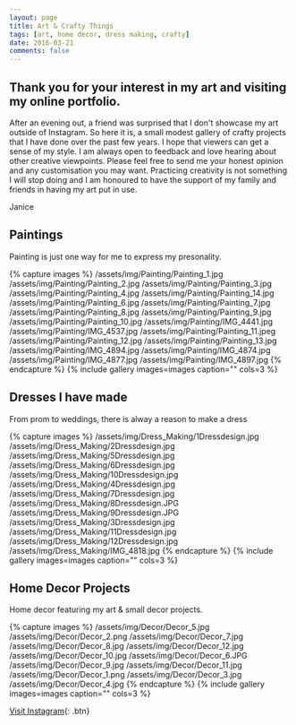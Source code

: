 ```yaml
---
layout: page
title: Art & Crafty Things
tags: [art, home decor, dress making, crafty]
date: 2016-03-21
comments: false
---
```


## Thank you for your interest in my art and visiting my online portfolio. 

After an evening out, a friend was surprised that I don't showcase my art outside of Instagram. So here it is, a small modest gallery of crafty projects that I have done over the past few years. I hope that viewers can get a sense of my style. I am always open to feedback and love hearing about other creative viewpoints. Please feel free to send me your honest opinion and any customisation you may want. Practicing creativity is not something I will stop doing and I am honoured to have the support of my family and friends in having my art put in use.

Janice


## Paintings

Painting is just one way for me to express my presonality.

{% capture images %}
	/assets/img/Painting/Painting_1.jpg
	/assets/img/Painting/Painting_2.jpg
	/assets/img/Painting/Painting_3.jpg
	/assets/img/Painting/Painting_4.jpg
	/assets/img/Painting/Painting_14.jpg
	/assets/img/Painting/Painting_6.jpg
	/assets/img/Painting/Painting_7.jpg
	/assets/img/Painting/Painting_8.jpg
	/assets/img/Painting/Painting_9.jpg
	/assets/img/Painting/Painting_10.jpg
	/assets/img/Painting/IMG_4441.jpg
	/assets/img/Painting/IMG_4537.jpg
	/assets/img/Painting/Painting_11.jpeg
	/assets/img/Painting/Painting_12.jpg
	/assets/img/Painting/Painting_13.jpg
	/assets/img/Painting/IMG_4894.jpg
	/assets/img/Painting/IMG_4874.jpg
	/assets/img/Painting/IMG_4877.jpg
	/assets/img/Painting/IMG_4897.jpg
{% endcapture %}
{% include gallery images=images caption="" cols=3 %}


## Dresses I have made 

From prom to weddings, there is alway a reason to make a dress

{% capture images %}
	/assets/img/Dress_Making/1Dressdesign.jpg
	/assets/img/Dress_Making/2Dressdesign.jpg
	/assets/img/Dress_Making/5Dressdesign.jpg
	/assets/img/Dress_Making/6Dressdesign.jpg
	/assets/img/Dress_Making/10Dressdesign.jpg
	/assets/img/Dress_Making/4Dressdesign.jpg
	/assets/img/Dress_Making/7Dressdesign.jpg
	/assets/img/Dress_Making/8Dressdesign.JPG
	/assets/img/Dress_Making/9Dressdesign.JPG
	/assets/img/Dress_Making/3Dressdesign.jpg
	/assets/img/Dress_Making/11Dressdesign.jpg
	/assets/img/Dress_Making/12Dressdesign.jpg
	/assets/img/Dress_Making/IMG_4818.jpg
{% endcapture %}
{% include gallery images=images caption="" cols=3 %}


## Home Decor Projects

Home decor featuring my art & small decor projects.

{% capture images %}
	/assets/img/Decor/Decor_5.jpg
	/assets/img/Decor/Decor_2.png
	/assets/img/Decor/Decor_7.jpg
	/assets/img/Decor/Decor_8.jpg
	/assets/img/Decor/Decor_12.jpg
	/assets/img/Decor/Decor_10.jpg
	/assets/img/Decor/Decor_6.JPG
	/assets/img/Decor/Decor_9.jpg
	/assets/img/Decor/Decor_11.jpg
	/assets/img/Decor/Decor_1.png
	/assets/img/Decor/Decor_3.jpg
	/assets/img/Decor/Decor_4.jpg
{% endcapture %}
{% include gallery images=images caption="" cols=3 %}


[Visit Instagram](https://www.instagram.com/missjaytang/){: .btn}
